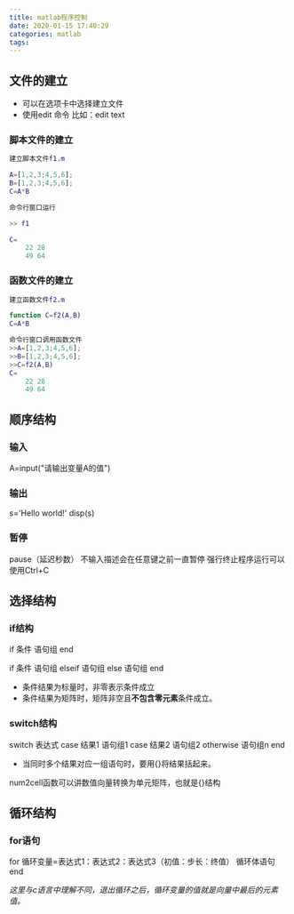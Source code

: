 ```yaml
---
title: matlab程序控制
date: 2020-01-15 17:40:29
categories: matlab
tags:
---
```


## 文件的建立

- 可以在选项卡中选择建立文件
- 使用edit 命令  比如：edit text

### 脚本文件的建立

``` matlab
建立脚本文件f1.m

A=[1,2,3;4,5,6];
B=[1,2,3;4,5,6];
C=A*B

命令行窗口运行

>> f1

C=
    22 28
    49 64

```

### 函数文件的建立

``` matlab
建立函数文件f2.m

function C=f2(A,B)
C=A*B

命令行窗口调用函数文件
>>A=[1,2,3;4,5,6];
>>B=[1,2,3;4,5,6];
>>C=f2(A,B)
C=
    22 28
    49 64
```

## 顺序结构

### 输入

A=input("请输出变量A的值")

### 输出

s='Hello world!'
disp(s)

### 暂停

pause（延迟秒数）
不输入描述会在任意键之前一直暂停
强行终止程序运行可以使用Ctrl+C

## 选择结构

### if结构

if  条件
    语句组
end

if  条件
    语句组
elseif
    语句组
else
    语句组
end

- 条件结果为标量时，非零表示条件成立
- 条件结果为矩阵时，矩阵非空且**不包含零元素**条件成立。

### switch结构

switch 表达式
    case 结果1
    语句组1
    case 结果2
    语句组2
    otherwise
    语句组n
end

- 当同时多个结果对应一组语句时，要用{}将结果括起来。

num2cell函数可以讲数值向量转换为单元矩阵，也就是{}结构

## 循环结构

### for语句

for 循环变量=表达式1：表达式2：表达式3（初值：步长：终值）
    循环体语句
end

*这里与c语言中理解不同，退出循环之后，循环变量的值就是向量中最后的元素值。*

